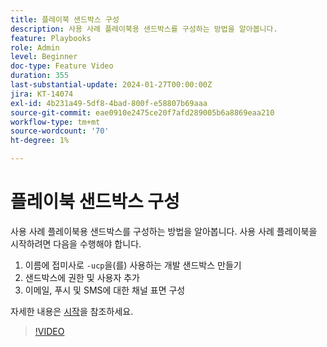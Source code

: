 ```yaml
---
title: 플레이북 샌드박스 구성
description: 사용 사례 플레이북용 샌드박스를 구성하는 방법을 알아봅니다.
feature: Playbooks
role: Admin
level: Beginner
doc-type: Feature Video
duration: 355
last-substantial-update: 2024-01-27T00:00:00Z
jira: KT-14074
exl-id: 4b231a49-5df8-4bad-800f-e58807b69aaa
source-git-commit: eae0910e2475ce20f7afd289005b6a8869eaa210
workflow-type: tm+mt
source-wordcount: '70'
ht-degree: 1%

---
```


# 플레이북 샌드박스 구성

사용 사례 플레이북용 샌드박스를 구성하는 방법을 알아봅니다. 사용 사례 플레이북을 시작하려면 다음을 수행해야 합니다.

1. 이름에 접미사로 `-ucp`을(를) 사용하는 개발 샌드박스 만들기
1. 샌드박스에 권한 및 사용자 추가
1. 이메일, 푸시 및 SMS에 대한 채널 표면 구성

자세한 내용은 [시작](https://experienceleague.adobe.com/docs/experience-platform/use-case-playbooks/playbooks/get-started.html?lang=ko)을 참조하세요.

>[!VIDEO](https://video.tv.adobe.com/v/3426987/?learn=on)
